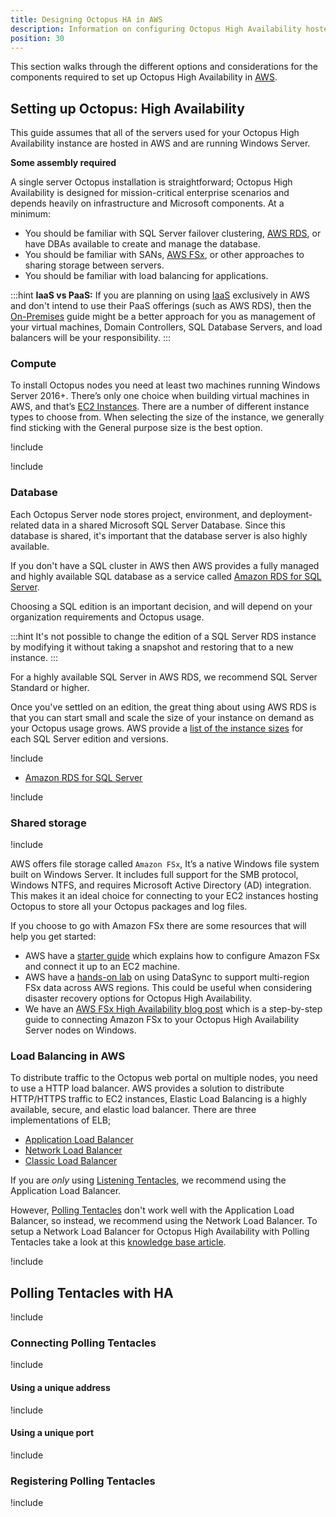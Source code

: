 ```yaml
---
title: Designing Octopus HA in AWS
description: Information on configuring Octopus High Availability hosted in AWS.
position: 30
---
```


This section walks through the different options and considerations for the components required to set up Octopus High Availability in [AWS](https://aws.amazon.com/).

## Setting up Octopus: High Availability 

This guide assumes that all of the servers used for your Octopus High Availability instance are hosted in AWS and are running Windows Server.

**Some assembly required**

A single server Octopus installation is straightforward; Octopus High Availability is designed for mission-critical enterprise scenarios and depends heavily on infrastructure and Microsoft components. At a minimum:

- You should be familiar with SQL Server failover clustering, [AWS RDS](https://aws.amazon.com/rds/sqlserver/), or have DBAs available to create and manage the database.
- You should be familiar with SANs, [AWS FSx](https://aws.amazon.com/fsx/), or other approaches to sharing storage between servers.
- You should be familiar with load balancing for applications.

:::hint
**IaaS vs PaaS:**
If you are planning on using [IaaS](https://en.wikipedia.org/wiki/Infrastructure_as_a_service) exclusively in AWS and don't intend to use their PaaS offerings (such as AWS RDS), then the [On-Premises](/docs/administration/high-availability/design/octopus-for-high-availability-on-premises.md) guide might be a better approach for you as management of your virtual machines, Domain Controllers, SQL Database Servers, and load balancers will be your responsibility.
:::

### Compute

To install Octopus nodes you need at least two machines running Windows Server 2016+. There’s only one choice when building virtual machines in AWS, and that’s [EC2 Instances](https://aws.amazon.com/ec2/instance-types/). There are a number of different instance types to choose from. When selecting the size of the instance, we generally find sticking with the General purpose size is the best option. 

!include <high-availability-compute-recommendations>

!include <octopus-instance-mixed-os-warning>

### Database

Each Octopus Server node stores project, environment, and deployment-related data in a shared Microsoft SQL Server Database. Since this database is shared, it's important that the database server is also highly available. 

If you don't have a SQL cluster in AWS then AWS provides a fully managed and highly available SQL database as a service called [Amazon RDS for SQL Server](https://aws.amazon.com/rds/sqlserver/).

Choosing a SQL edition is an important decision, and will depend on your organization requirements and Octopus usage. 

:::hint
It's not possible to change the edition of a SQL Server RDS instance by modifying it without taking a snapshot and restoring that to a new instance. 
:::

For a highly available SQL Server in AWS RDS, we recommend SQL Server Standard or higher.

Once you've settled on an edition, the great thing about using AWS RDS is that you can start small and scale the size of your instance on demand as your Octopus usage grows. AWS provide a [list of the instance sizes](https://docs.aws.amazon.com/AmazonRDS/latest/UserGuide/CHAP_SQLServer.html#SQLServer.Concepts.General.InstanceClasses) for each SQL Server edition and versions.

!include <high-availability-database-recommendations>
- [Amazon RDS for SQL Server](https://aws.amazon.com/rds/sqlserver/)

!include <high-availability-db-logshipping-mirroring-note>

### Shared storage

!include <high-availability-shared-storage-overview>

AWS offers file storage called `Amazon FSx`, It’s a native Windows file system built on Windows Server. It includes full support for the SMB protocol, Windows NTFS, and requires Microsoft Active Directory (AD) integration. This makes it an ideal choice for connecting to your EC2 instances hosting Octopus to store all your Octopus packages and log files.

If you choose to go with Amazon FSx there are some resources that will help you get started:
- AWS have a [starter guide](https://docs.aws.amazon.com/fsx/latest/WindowsGuide/getting-started.html) which explains how to configure Amazon FSx and connect it up to an EC2 machine.
- AWS have a [hands-on lab](https://aws.amazon.com/blogs/storage/how-to-replicate-amazon-fsx-file-server-data-across-aws-regions/) on using DataSync to support multi-region FSx data across AWS regions. This could be useful when considering disaster recovery options for Octopus High Availability.
- We have an [AWS FSx High Availability blog post](https://octopus.com/blog/aws-fsx-ha) which is a step-by-step guide to connecting Amazon FSx to your Octopus High Availability Server nodes on Windows.

### Load Balancing in AWS

To distribute traffic to the Octopus web portal on multiple nodes, you need to use a HTTP load balancer. AWS provides a solution to distribute HTTP/HTTPS traffic to EC2 instances, Elastic Load Balancing is a highly available, secure, and elastic load balancer. There are three implementations of ELB;

* [Application Load Balancer](https://docs.aws.amazon.com/elasticloadbalancing/latest/application/introduction.html)
* [Network Load Balancer](https://docs.aws.amazon.com/elasticloadbalancing/latest/network/introduction.html)
* [Classic Load Balancer](https://docs.aws.amazon.com/elasticloadbalancing/latest/classic/introduction.html)

If you are *only* using [Listening Tentacles](/docs/infrastructure/deployment-targets/windows-targets/tentacle-communication.md#listening-tentacles-recommended), we recommend using the Application Load Balancer.

However, [Polling Tentacles](/docs/infrastructure/deployment-targets/windows-targets/tentacle-communication.md#polling-tentacles) don't work well with the Application Load Balancer, so instead, we recommend using the Network Load Balancer. To setup a Network Load Balancer for Octopus High Availability with Polling Tentacles take a look at this [knowledge base article](https://help.octopus.com/t/how-can-i-configure-my-polling-tentacles-to-hit-my-octopus-deploy-high-availability-instance-to-sitting-behind-an-aws-load-balancer/24890). 

!include <load-balancer-endpoint-info>

## Polling Tentacles with HA

!include <polling-tentacles-and-ha>

### Connecting Polling Tentacles

!include <polling-tentacles-and-ha-connecting>

#### Using a unique address

!include <polling-tentacles-connection-same-port>

#### Using a unique port

!include <polling-tentacles-connection-different-ports>

### Registering Polling Tentacles

!include <polling-tentacles-and-ha-registering>